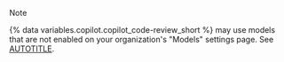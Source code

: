 > [!NOTE]
> {% data variables.copilot.copilot_code-review_short %} may use models that are not enabled on your organization's "Models" settings page. See [AUTOTITLE](/copilot/how-tos/administer-copilot/manage-for-organization/manage-policies).
